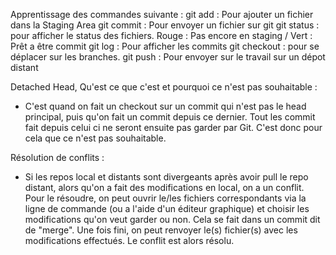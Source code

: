 Apprentissage des commandes suivante : 
git add : Pour ajouter un fichier dans la Staging Area
git commit : Pour envoyer un fichier sur git
git status : pour afficher le status des fichiers. Rouge : Pas encore en staging / Vert : Prêt a être commit
git log : Pour afficher les commits
git checkout : pour se déplacer sur les branches.
git push : Pour envoyer sur le travail sur un dépot distant





Detached Head, Qu'est ce que c'est et pourquoi ce n'est pas souhaitable : 
- C'est quand on fait un checkout sur un commit qui n'est pas le head principal, puis qu'on fait un commit depuis ce dernier. 
Tout les commit fait depuis celui ci ne seront ensuite pas garder par Git. C'est donc pour cela que ce n'est pas souhaitable.




Résolution de conflits : 
- Si les repos local et distants sont divergeants après avoir pull le repo distant, alors qu'on a fait des modifications en local, on a un conflit. 
Pour le résoudre, on peut ouvrir le/les fichiers correspondants via la ligne de commande (ou a l'aide d'un éditeur graphique) et choisir les modifications qu'on veut garder ou non. Cela se fait dans un commit dit de "merge". Une fois fini, on peut renvoyer le(s) fichier(s) avec les modifications effectués. Le conflit est alors résolu. 
